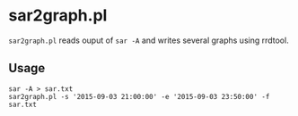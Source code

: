 # sar2graph.pl

`sar2graph.pl` reads ouput of `sar -A` and writes several graphs using rrdtool.

## Usage

```
sar -A > sar.txt
sar2graph.pl -s '2015-09-03 21:00:00' -e '2015-09-03 23:50:00' -f sar.txt
```

